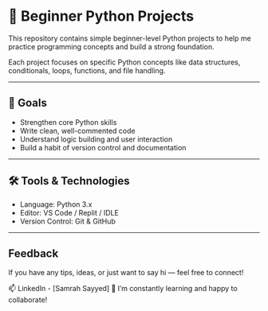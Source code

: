 # 🐍 Beginner Python Projects

This repository contains simple beginner-level Python projects to help me practice programming concepts and build a strong foundation.

Each project focuses on specific Python concepts like data structures, conditionals, loops, functions, and file handling.

---

## 🚀 Goals

- Strengthen core Python skills
- Write clean, well-commented code
- Understand logic building and user interaction
- Build a habit of version control and documentation

---

## 🛠 Tools & Technologies

- Language: Python 3.x
- Editor: VS Code / Replit / IDLE
- Version Control: Git & GitHub

---

## Feedback

If you have any tips, ideas, or just want to say hi — feel free to connect!

📫 LinkedIn - [Samrah Sayyed]
🌱 I’m constantly learning and happy to collaborate!
